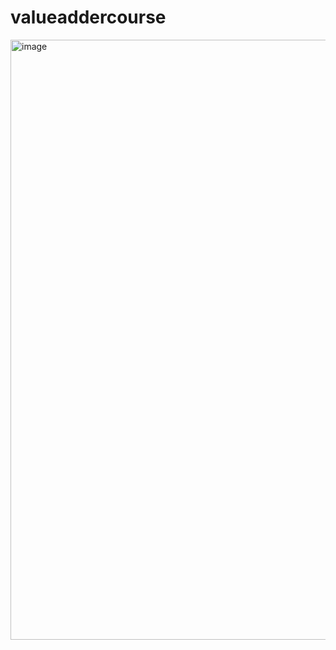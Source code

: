 # valueaddercourse
<img width="960" alt="image" src="https://github.com/sadhanasasikumar/valueaddercourse/assets/137677152/c7fc36e6-f7f9-4936-8d64-1caa593fcf44">
